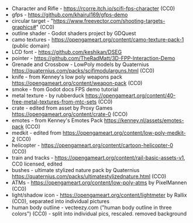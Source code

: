 * Character and Rifle - https://rcorre.itch.io/scifi-fps-character (CC0)
* gfps - https://github.com/khairul169/gfps-demo
* circular target - "https://www.freevector.com/shooting-targets-graphics#" (CC0)
* outline shader - Godot shaders project by GDQuest
* camo textures - https://opengameart.org/content/camo-texture-pack-1 (public domain)
* LCD font - https://github.com/keshikan/DSEG
* pointer - https://github.com/TheRadMatt/3D-FPP-Interaction-Demo
* Grenade and Crossbow - LowPoly models by Quaternius https://quaternius.com/packs/scifimodularguns.html (CC0)
* knife - from Kenney's low poly weapons pack https://opengameart.org/content/weapon-pack (CC0)
* smoke - from Godot docs FPS demo tutorial
* metal texture - by rubberduck https://opengameart.org/content/40-free-metal-textures-from-mtc-sets (CC0)
* crate - edited from asset by Proxy Games https://opengameart.org/content/crate-0 (CCO)
* emotes - from Kenney's Emotes Pack https://kenney.nl/assets/emotes-pack (CCO)
* medkit - edited from https://opengameart.org/content/low-poly-medkit-2 (CC0)
* helicopter - https://opengameart.org/content/cartoon-helicopter-0 (CC0)
* train and tracks - https://opengameart.org/content/rail-basic-assets-v1, CC0 licensed, edited
* bushes - ultimate stylized nature pack by Quaternius https://quaternius.com/packs/ultimatestylizednature.html (CC0)
* ATMs - https://opengameart.org/content/low-poly-atms by PixelMannen (CC0)
* light/shadow icon - https://opengameart.org/content/lightmeter by Rallix (CC0), separated into individual pictures
* human body outline - vecteezy.com ("human body outline in three colors") (CC0) - split into individual pics, rescaled. removed background

